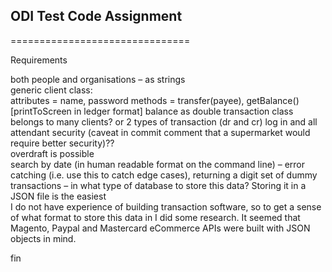 ## ODI Test Code Assignment
===============================

Requirements

both people and organisations – as strings  
generic client class:  
    attributes = name, password
    methods = transfer(payee), 
    getBalance() [printToScreen in ledger format] balance as double
transaction class  
    belongs to many clients?
    or 2 types of transaction (dr and cr)
log in and all attendant security (caveat in commit comment that a supermarket would require better security)??  
overdraft is possible  
search by date (in human readable format on the command line) – error catching (i.e. use this to catch edge cases), returning a digit
set of dummy transactions – in what type of database to store this data?
Storing it in a JSON file is the easiest  
I do not have experience of building transaction software, so to get a sense of what format to store this data in I did some research. It seemed that Magento, Paypal and Mastercard eCommerce APIs were built with JSON objects in mind.  


fin